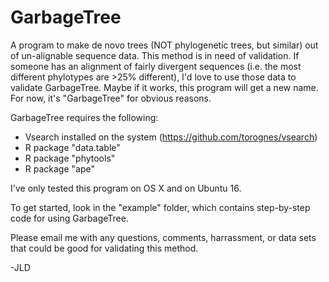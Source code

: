 # GarbageTree
A program to make de novo trees (NOT phylogenetic trees, but similar) out of un-alignable sequence data. This method is in need of validation. If someone has an alignment of fairly divergent sequences (i.e. the most different phylotypes are >25% different), I'd love to use those data to validate GarbageTree. Maybe if it works, this program will get a new name. For now, it's "GarbageTree" for obvious reasons. 

GarbageTree requires the following:
* Vsearch installed on the system (https://github.com/torognes/vsearch)
* R package "data.table"
* R package "phytools"
* R package "ape"

I've only tested this program on OS X and on Ubuntu 16.

To get started, look in the "example" folder, which contains step-by-step code for using GarbageTree. 

Please email me with any questions, comments, harrassment, or data sets that could be good for validating this method. 

-JLD
